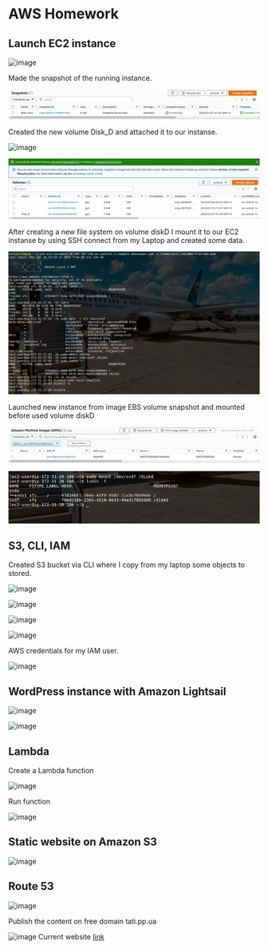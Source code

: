
AWS Homework
===

## Launch EC2 instance


![image](https://user-images.githubusercontent.com/96500223/215626354-8536dcbb-3d6c-4672-ba26-7d8bb6eba2db.png)

Made the snapshot of the running instance.

![s](https://github.com/kushcheva/EPAM_DevOps_Autumn-2022_Hometasks/blob/main/AWS/Screenshots/2.png?raw=true)

Created the new volume Disk_D and attached it to our instanse.

![image](https://user-images.githubusercontent.com/96500223/215626709-7fa3f116-bc79-430b-8998-2f0949a47ef3.png)

![attach](https://github.com/kushcheva/EPAM_DevOps_Autumn-2022_Hometasks/blob/main/AWS/Screenshots/4.png?raw=true)

After creating a new file system on volume diskD I mount it to our EC2 instanse by using SSH connect from my Laptop and created some data.

![ssh](https://github.com/kushcheva/EPAM_DevOps_Autumn-2022_Hometasks/blob/main/AWS/Screenshots/5.png?raw=true)

Launched new instance from image EBS volume snapshot and mounted before used volume diskD

![la](https://github.com/kushcheva/EPAM_DevOps_Autumn-2022_Hometasks/blob/main/AWS/Screenshots/6.png?raw=true)

![aa](https://github.com/kushcheva/EPAM_DevOps_Autumn-2022_Hometasks/blob/main/AWS/Screenshots/7.png?raw=true)

## S3, CLI, IAM

Created S3 bucket via CLI where I copy from my laptop some objects to stored.

![image](https://user-images.githubusercontent.com/96500223/215628813-db02bf6e-2023-445e-82b2-4b750c825f9a.png)

![image](https://user-images.githubusercontent.com/96500223/215628766-635e2f73-afac-4098-a1ac-86bf18128b0a.png)

![image](https://user-images.githubusercontent.com/96500223/215628851-0e6ac51a-2365-4220-89f3-ade3fbb771d7.png)

![image](https://user-images.githubusercontent.com/96500223/215628880-3f4ab6c4-ecf8-4903-92a4-608145c6fdde.png)

AWS credentials for my IAM user.

![image](https://user-images.githubusercontent.com/96500223/215629004-cb8ef489-2c65-41b9-8a7d-5a06139d82a6.png)

 ## WordPress instance with Amazon Lightsail 
 
![image](https://user-images.githubusercontent.com/96500223/220784635-7054d043-7821-48c5-8c0d-3d3d5dec1d46.png)

![image](https://user-images.githubusercontent.com/96500223/220784713-1a62e87e-8a9e-45af-a40d-67d1c4597720.png)

 ## Lambda
 
 
 Create a Lambda function
 
 ![image](https://user-images.githubusercontent.com/96500223/221450015-570637fa-cc65-4338-9570-713ccd320cac.png)

 Run function
 
 ![image](https://user-images.githubusercontent.com/96500223/221450040-1903586c-73d2-44f9-9439-00847e81b0fd.png)

 
 ## Static website on Amazon S3
 
 
 ![image](https://user-images.githubusercontent.com/96500223/219517874-009ed4d3-3699-43f4-933a-4e4fa692d85d.png)

## Route 53

![image](https://user-images.githubusercontent.com/96500223/219518003-1347ac79-3de0-45b8-9c7f-aeca96dea104.png)

Publish the content on free domain tati.pp.ua

![image](https://user-images.githubusercontent.com/96500223/219518188-94eafb63-b360-4593-984f-a5445443ebff.png)
Current website [link](http://tatiweb.s3-website.eu-central-1.amazonaws.com)

 
 
